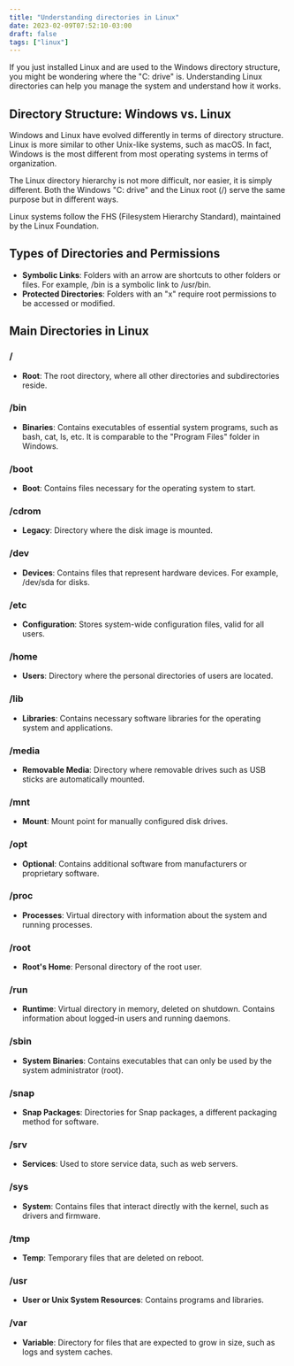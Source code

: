 ```yaml
---
title: "Understanding directories in Linux"
date: 2023-02-09T07:52:10-03:00
draft: false
tags: ["linux"]
---
```


If you just installed Linux and are used to the Windows directory structure, you might be wondering where the "C: drive" is. Understanding Linux directories can help you manage the system and understand how it works.

## Directory Structure: Windows vs. Linux

Windows and Linux have evolved differently in terms of directory structure. Linux is more similar to other Unix-like systems, such as macOS. In fact, Windows is the most different from most operating systems in terms of organization.

The Linux directory hierarchy is not more difficult, nor easier, it is simply different. Both the Windows "C: drive" and the Linux root (/) serve the same purpose but in different ways.

Linux systems follow the FHS (Filesystem Hierarchy Standard), maintained by the Linux Foundation.

## Types of Directories and Permissions

- **Symbolic Links**: Folders with an arrow are shortcuts to other folders or files. For example, /bin is a symbolic link to /usr/bin.
- **Protected Directories**: Folders with an "x" require root permissions to be accessed or modified.

## Main Directories in Linux

### /
- **Root**: The root directory, where all other directories and subdirectories reside.

### /bin
- **Binaries**: Contains executables of essential system programs, such as bash, cat, ls, etc. It is comparable to the "Program Files" folder in Windows.

### /boot
- **Boot**: Contains files necessary for the operating system to start.

### /cdrom
- **Legacy**: Directory where the disk image is mounted.

### /dev
- **Devices**: Contains files that represent hardware devices. For example, /dev/sda for disks.

### /etc
- **Configuration**: Stores system-wide configuration files, valid for all users.

### /home
- **Users**: Directory where the personal directories of users are located.

### /lib
- **Libraries**: Contains necessary software libraries for the operating system and applications.

### /media
- **Removable Media**: Directory where removable drives such as USB sticks are automatically mounted.

### /mnt
- **Mount**: Mount point for manually configured disk drives.

### /opt
- **Optional**: Contains additional software from manufacturers or proprietary software.

### /proc
- **Processes**: Virtual directory with information about the system and running processes.

### /root
- **Root's Home**: Personal directory of the root user.

### /run
- **Runtime**: Virtual directory in memory, deleted on shutdown. Contains information about logged-in users and running daemons.

### /sbin
- **System Binaries**: Contains executables that can only be used by the system administrator (root).

### /snap
- **Snap Packages**: Directories for Snap packages, a different packaging method for software.

### /srv
- **Services**: Used to store service data, such as web servers.

### /sys
- **System**: Contains files that interact directly with the kernel, such as drivers and firmware.

### /tmp
- **Temp**: Temporary files that are deleted on reboot.

### /usr
- **User or Unix System Resources**: Contains programs and libraries.

### /var
- **Variable**: Directory for files that are expected to grow in size, such as logs and system caches.
